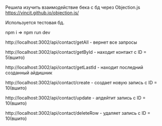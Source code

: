 Решила изучить взаимодействие бека с бд через Objection.js https://vincit.github.io/objection.js/

Используется тестовая бд.

npm i => npm run dev

http://localhost:3002/api/contact/getAll - вернет все запросы

http://localhost:3002/api/contact/getById - находит контакт с ID = 5(вшито)

http://localhost:3002/api/contact/getLastId - находит последний созданный айдишник

http://localhost:3002/api/contact/create - создает новую запись с ID = 10(вшито)

http://localhost:3002/api/contact/update - апдейтит запись с ID = 10(вшито)

http://localhost:3002/api/contact/deleteRow - удаляет запись с ID = 10(вшито)
